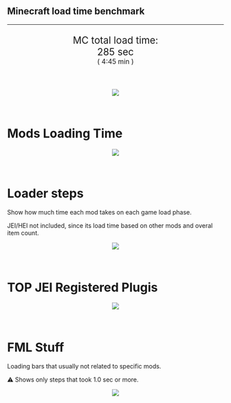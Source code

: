 ## Minecraft load time benchmark

---

<p align="center" style="font-size:160%;">
MC total load time:<br>
285 sec
<br>
<sup><sub>(
4:45 min
)</sub></sup>
</p>

<br>
<!--
Note for image scripts:
  - Newlines are ignored
  - This characters cant be used: +<"%#
-->
<p align="center">
<img src="https://quickchart.io/chart.png?w=400&h=60&c={type:'horizontalBar',data:{datasets:[{label:'Mixins\n',data:[36.0]},{label:'Construction\n',data:[58.0]},{label:'PreInit\n',data:[137.0]},{label:'Init\n',data:[52.0]},]},options:{layout:{padding:{top:10}},scales:{xAxes:[{display:false,stacked:true}],yAxes:[{display:false,stacked:true}],},elements:{rectangle:{borderWidth:2}},legend:{display:false},plugins:{datalabels:{color:'white',font:{family:'Consolas',},formatter:(value,context)=>[context.dataset.label,value,'s'].join('')}},annotation:{clip:false,annotations:[{type:'line',scaleID:'x-axis-0',value:36,borderColor:'black',label:{content:'Windowappear',fontSize:8,enabled:true,xPadding:8,yPadding:2,yAdjust:-20},}]},}}"/>
</p>

<br>

# Mods Loading Time

<p align="center">
<img src="https://quickchart.io/chart.png?w=400&h=300&c={ type: 'outlabeledPie', options: { rotation: Math.PI, cutoutPercentage: 25, plugins: { legend: !1, outlabels: { stretch: 5, padding: 1, text: (v,i)=>[ v.labels[v.dataIndex],' ', (v.percent*1000|0)/10, String.fromCharCode(37)].join('') } } }, data: {... `  5161a8   7.71s CraftTweaker2;  436e17   7.19s Had Enough Items;  395E14   1.20s [JEI Ingredient Filter];  395E14   6.75s [JEI Plugins];  516fa8   6.73s Ender IO;  8f304e   6.8 s Astral Sorcery;  6e5e17   5.73s Tinkers' Antique;  5E5014   4.0 s [TCon Textures];  813e81   5.36s OpenComputers;  a651a8   5.24s IndustrialCraft 2;  213664   3.9 s Forestry;  216364   2.98s Thermal Expansion;  cd922c   2.96s NuclearCraft;  436e17   2.81s Integrated Dynamics;  ba3eb8   2.60s Cyclic;  308f7e   2.34s Quark: RotN Edition;  3e7d81   2.17s ProbeZS;  3e8160   2.10s The Twilight Forest;  3e68ba   1.99s AE2 Unofficial Extended Life;  444444  30.63s 21 Other mods;  333333  45.35s 145 'Fast' mods (1.0s - 0.1s);  222222   8.5 s 300 'Instant' mods (%3C 0.1s)  ` .split(';').reduce((a, l) => { l.match(/(\w{6}) *(\d*\.\d*) ?s (.*)/s) .slice(1).map((a, i) => [[String.fromCharCode(35),a].join(''), a, a.length > 15 ? a.split(/(?%3C=.{9})\s(?=\S{5})/).join('\n') : a ][i]) .forEach((s, i) => [a.datasets[0].backgroundColor, a.datasets[0].data, a.labels][i].push(s) ); return a }, { labels: [], datasets: [{ backgroundColor: [], data: [], borderColor: 'rgba(22,22,22,0.3)', borderWidth: 1 }] }) } }"/>
</p>

<br>

# Loader steps

Show how much time each mod takes on each game load phase.

JEI/HEI not included, since its load time based on other mods and overal item count.

<p align="center">
<img src="https://quickchart.io/chart.png?w=400&h=450&c={ options: { scales: { xAxes: [{stacked: true}], yAxes: [{stacked: true}], }, plugins: { datalabels: { anchor: 'end', align: 'top', color: 'white', backgroundColor: 'rgba(46, 140, 171, 0.6)', borderColor: 'rgba(41, 168, 194, 1.0)', borderWidth: 0.5, borderRadius: 3, padding: 0, font: {size:10}, formatter: (v,ctx) => ctx.datasetIndex!=ctx.chart.data.datasets.length-1 ? null : [((ctx.chart.data.datasets.reduce((a,b)=>a- -b.data[ctx.dataIndex],0)*10)|0)/10,'s'].join('') }, colorschemes: { scheme: 'office.Damask6' } } }, type: 'bar', data: {...(() => { let a = { labels: [], datasets: [] }; `  0: Construction;  1: Loading Resources;  2: PreInitialization;  3: Initialization;  4: InterModComms;  5: LoadComplete;  6: ModIdMapping;  7: Other ` .split(';') .map(l => l.match(/\d: (.*)/).slice(1)) .forEach(([name]) => a.datasets.push({ label: name, data: [] })); `  0 1 2 3 4 5 6 7;  CraftTweaker2                 |  0.8 |  0.0 |  2.98|  4.58|  0.0 |  0.5 |  0.0 |  0.0 ;  Ender IO                      |  1.93|  0.0 |  3.34|  0.26|  1.17|  0.0 |  0.1 |  0.0 ;  Astral Sorcery                |  0.18|  0.0 |  4.64|  1.25|  0.0 |  0.0 |  0.0 |  0.0 ;  Tinkers' Antique              |  0.79|  0.0 |  0.13|  0.80|  0.0 |  0.0 |  0.0 |  4.0 ;  OpenComputers                 |  0.16|  0.0 |  3.53|  1.60|  0.5 |  0.0 |  0.0 |  0.0 ;  IndustrialCraft 2             |  0.82|  0.0 |  3.77|  0.64|  0.0 |  0.0 |  0.0 |  0.0 ;  Forestry                      |  0.31|  0.0 |  2.12|  0.64|  0.0 |  0.0 |  0.0 |  0.0 ;  Thermal Expansion             |  0.4 |  0.0 |  0.70|  2.20|  0.1 |  0.0 |  0.2 |  0.0 ;  NuclearCraft                  |  0.5 |  0.0 |  2.51|  0.36|  0.0 |  0.0 |  0.3 |  0.0 ;  Integrated Dynamics           |  0.14|  0.0 |  2.63|  0.3 |  0.0 |  0.0 |  0.0 |  0.0 ;  [Mod Average]                 |  0.6 |  0.0 |  0.16|  0.7 |  0.0 |  0.0 |  0.0 |  0.0  ` .split(';').slice(1) .map(l => l.split('|').map(s => s.trim())) .forEach(([name, ...arr], i) => { a.labels.push(name); arr.forEach((v, j) => a.datasets[j].data[i] = v) }); return a })()} }"/>
</p>

<br>

# TOP JEI Registered Plugis

<p align="center">
<img src="https://quickchart.io/chart.png?w=500&h=200&c={ options: { elements: { rectangle: { borderWidth: 1 } }, legend: false, scales: { yAxes: [{ ticks: { fontSize: 9, fontFamily: 'Verdana' }}], }, }, type: 'horizontalBar', data: {...(() => { let a = { labels: [], datasets: [{ backgroundColor: 'rgba(0, 99, 132, 0.5)', borderColor: 'rgb(0, 99, 132)', data: [] }] }; `  1.859: jeresources.jei.JEIConfig;  0.798: com.rwtema.extrautils2.crafting.jei.XUJEIPlugin;  0.539: com.buuz135.industrial.jei.JEICustomPlugin;  0.45 : crazypants.enderio.machines.integration.jei.MachinesPlugin;  0.424: ic2.jeiIntegration.SubModule;  0.332: mezz.jei.plugins.vanilla.VanillaPlugin;  0.219: crazypants.enderio.base.integration.jei.JeiPlugin;  0.169: cofh.thermalexpansion.plugins.jei.JEIPluginTE;  0.149: com.buuz135.thaumicjei.ThaumcraftJEIPlugin;  0.124: ninjabrain.gendustryjei.GendustryJEIPlugin;  0.122: net.bdew.jeibees.BeesJEIPlugin;  0.086: thaumicenergistics.integration.jei.ThEJEI;  1.481999999999996: Other  ` .split(';') .map(l => l.split(':')) .forEach(([time, name]) => { a.labels.push(name); a.datasets[0].data.push(time) }) ; return a })() } }"/>
</p>

<br>

# FML Stuff

Loading bars that usually not related to specific mods.

⚠️ Shows only steps that took 1.0 sec or more.

<p align="center">
<img src="https://quickchart.io/chart.png?w=500&h=400&c={ options: { rotation: Math.PI*1.125, cutoutPercentage: 55, plugins: { legend: !1, outlabels: { stretch: 5, padding: 1, text: (v)=>v.labels }, doughnutlabel: { labels: [ { text: 'FML stuff:', color: 'rgba(128, 128, 128, 0.5)', font: {size: 18} }, { text: '122.46s', color: 'rgba(128, 128, 128, 1)', font: {size: 22} } ] }, } }, type: 'outlabeledPie', data: {...(() => { let a = { labels: [], datasets: [{ backgroundColor: [], data: [], borderColor: 'rgba(22,22,22,0.3)', borderWidth: 2 }] }; `  739900   1.0 s Reloading;  001799   2.65s Loading Resource - AssetLibrary;  369900   3.58s Preloading 50769 textures;  2C9900   2.13s Texture loading;  009907   5.40s Posting bake events;  009911  33.69s Setting up dynamic models;  00991C  33.76s Loading Resource - ModelManager;  009982  34.53s Rendering Setup;  300099   1.12s XML Recipes;  3A0099   1.57s InterModComms;  8C0099  13.81s [VintageFix]: Texture search 68429 sprites;  960099   3.68s Preloaded 33519 sprites  ` .split(';') .map(l => l.match(/(\w{6}) *(\d*\.\d*) ?s (.*)/s)) .forEach(([, col, time, name]) => { a.labels.push([ name.length > 15 ? name.split(/(?%3C=.{11})\s(?=\S{6})/).join('\n') : name , ' ', time, 's' ].join('')); a.datasets[0].data.push(parseFloat(time)); a.datasets[0].backgroundColor.push([String.fromCharCode(35), col].join('')) }) ; return a })()} }"/>
</p>
